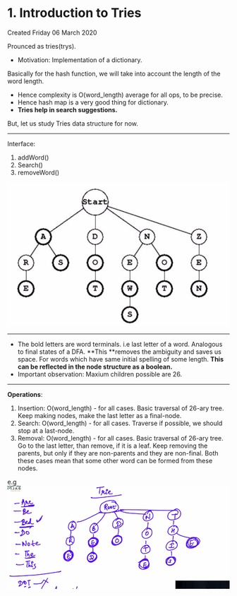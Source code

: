 # 1. Introduction to Tries
Created Friday 06 March 2020

Prounced as tries(trys).

* Motivation: Implementation of a dictionary.

Basically for the hash function, we will take into account the length of the word length.

* Hence complexity is O(word_length) average for all ops, to be precise.
* Hence hash map is a very good thing for dictionary.
* **Tries help in search suggestions.**

But, let us study Tries data structure for now.

*****

Interface:

1. addWord()
2. Search()
3. removeWord() 

![](./1._Introduction_to_Tries/Selection_074.png)

*****


* The bold letters are word terminals. i.e last letter of a word. Analogous to final states of a DFA. **This **removes the ambiguity and saves us space. For words which have same initial spelling of some length. **This can be reflected in the node structure as a boolean.**
* Important observation: Maxium children possible are 26.


*****

**Operations**:

1. Insertion: O(word_length) - for all cases. Basic traversal of 26-ary tree. Keep making nodes, make the last letter as a final-node.
2. Search: O(word_length) - for all cases. Traverse if possible, we should stop at a last-node.
3. Removal: O(word_length) - for all cases. Basic traversal of 26-ary tree. Go to the last letter, than remove, if it is a leaf. Keep removing the parents, but only if they are non-parents and they are non-final. Both these cases mean that some other word can be formed from these nodes.

e.g 
![](./1._Introduction_to_Tries/Selection_076.png)

